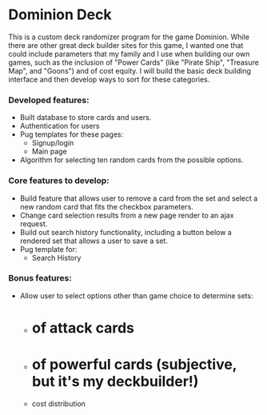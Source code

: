 # Dominion Deck

This is a custom deck randomizer program for the game Dominion. While there are other great deck builder sites for this game, I wanted one that could include parameters that my family and I use when building our own games, such as the inclusion of "Power Cards" (like "Pirate Ship", "Treasure Map", and "Goons") and of cost equity. I will build the basic deck building interface and then develop ways to sort for these categories.

### Developed features:

- Built database to store cards and users.
- Authentication for users
- Pug templates for these pages:
  - Signup/login
  - Main page
- Algorithm for selecting ten random cards from the possible options.

### Core features to develop:

- Build feature that allows user to remove a card from the set and select a new random card that fits the checkbox parameters.
- Change card selection results from a new page render to an ajax request.
- Build out search history functionality, including a button below a rendered set that allows a user to save a set.
- Pug template for:
  - Search History

### Bonus features:

- Allow user to select options other than game choice to determine sets:
  - # of attack cards
  - # of powerful cards (subjective, but it's my deckbuilder!)
  - cost distribution

